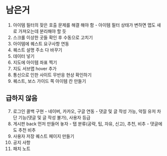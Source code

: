 # 남은거

1. 아이템 필터의 잦은 호출 문제를 해결 해야 함 - 아이템 필터 상태가 변하면 맵도 새로 가져오는데 분리해야 할 듯
2. 스크롤 이상한 곳들 확인 후 수동으로 고치기
3. 아이템에 퀘스트 요구사항 연동
4. 퀘스트 설명 주소 다 바꾸기
5. 데이터 넣기
6. 지도에 아이템 좌표 찍기
7. 지도 서브맵 hover 추가
8. 통신으로 인한 사이트 무반응 현상 확인하기
9. 퀘스트, 보스 가이드 쪽 아이템 칸 만들기

## 급하지 않음

7. 로그인 콜백 구현 - 네이버, 카카오, 구글 연동 - 댓글 및 글 작성 가능, 악질 유저 차단 기능(댓글 및 글 작성 불가), 사용자 등급
8. 게시판 back 먼저 만들어 놓자 - 탭 분류(공략, 팁, 자유, 신고), 추천, 비추 - 댓글에도 추천 비추
9. 사용자 저장 퀘스트 페이지 만들기
10. 공지 사항
11. 패치 노트
